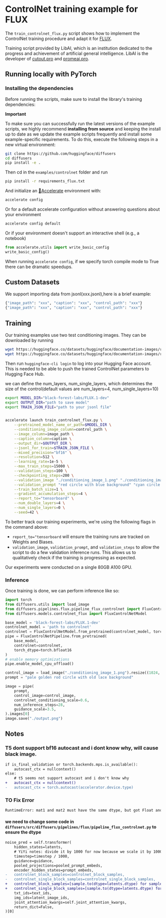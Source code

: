 # ControlNet training example for FLUX

The `train_controlnet_flux.py` script shows how to implement the ControlNet training procedure and adapt it for [FLUX](https://github.com/black-forest-labs/flux).

Training script provided by LibAI, which is an institution dedicated to the progress and achievement of artificial general intelligence. LibAI is the developer of [cutout.pro](https://www.cutout.pro/) and [promeai.pro](https://www.promeai.pro/).

## Running locally with PyTorch

### Installing the dependencies

Before running the scripts, make sure to install the library's training dependencies:

**Important**

To make sure you can successfully run the latest versions of the example scripts, we highly recommend **installing from source** and keeping the install up to date as we update the example scripts frequently and install some example-specific requirements. To do this, execute the following steps in a new virtual environment:

```bash
git clone https://github.com/huggingface/diffusers
cd diffusers
pip install -e .
```

Then cd in the `examples/controlnet` folder and run
```bash
pip install -r requirements_flux.txt
```

And initialize an [🤗Accelerate](https://github.com/huggingface/accelerate/) environment with:

```bash
accelerate config
```

Or for a default accelerate configuration without answering questions about your environment

```bash
accelerate config default
```

Or if your environment doesn't support an interactive shell (e.g., a notebook)

```python
from accelerate.utils import write_basic_config
write_basic_config()
```

When running `accelerate config`, if we specify torch compile mode to True there can be dramatic speedups.

## Custom Datasets

We support importing data from jsonl(xxx.jsonl),here is a brief example:
```sh
{"image_path": "xxx", "caption": "xxx", "control_path": "xxx"}
{"image_path": "xxx", "caption": "xxx", "control_path": "xxx"}
```


## Training

Our training examples use two test conditioning images. They can be downloaded by running

```sh
wget https://huggingface.co/datasets/huggingface/documentation-images/resolve/main/diffusers/controlnet_training/conditioning_image_1.png
wget https://huggingface.co/datasets/huggingface/documentation-images/resolve/main/diffusers/controlnet_training/conditioning_image_2.png
```

Then run `huggingface-cli login` to log into your Hugging Face account. This is needed to be able to push the trained ControlNet parameters to Hugging Face Hub.

we can define the num_layers, num_single_layers, which determines the size of the control(default values are num_layers=4, num_single_layers=10)


```bash
export MODEL_DIR="black-forest-labs/FLUX.1-dev"
export OUTPUT_DIR="path to save model"
export TRAIN_JSON_FILE="path to your jsonl file"


accelerate launch train_controlnet_flux.py \
    --pretrained_model_name_or_path=$MODEL_DIR \
    --conditioning_image_column=control_path \
    --image_column=image_path \
    --caption_column=caption \
    --output_dir=$OUTPUT_DIR \
    --jsonl_for_train=$TRAIN_JSON_FILE \
    --mixed_precision="bf16" \
    --resolution=512 \
    --learning_rate=1e-5 \
    --max_train_steps=15000 \
    --validation_steps=100 \
    --checkpointing_steps=200 \
    --validation_image "./conditioning_image_1.png" "./conditioning_image_2.png" \
    --validation_prompt "red circle with blue background" "cyan circle with brown floral background" \
    --train_batch_size=1 \
    --gradient_accumulation_steps=4 \
    --report_to="tensorboard" \
    --num_double_layers=4 \
    --num_single_layers=0 \
    --seed=42 \
```

To better track our training experiments, we're using the following flags in the command above:

* `report_to="tensorboard` will ensure the training runs are tracked on Weights and Biases.
* `validation_image`, `validation_prompt`, and `validation_steps` to allow the script to do a few validation inference runs. This allows us to qualitatively check if the training is progressing as expected.

Our experiments were conducted on a single 80GB A100 GPU.

### Inference

Once training is done, we can perform inference like so:

```python
import torch
from diffusers.utils import load_image
from diffusers.pipelines.flux.pipeline_flux_controlnet import FluxControlNetPipeline
from diffusers.models.controlnet_flux import FluxControlNetModel

base_model = 'black-forest-labs/FLUX.1-dev'
controlnet_model = 'path to controlnet'
controlnet = FluxControlNetModel.from_pretrained(controlnet_model, torch_dtype=torch.bfloat16)
pipe = FluxControlNetPipeline.from_pretrained(
    base_model, 
    controlnet=controlnet, 
    torch_dtype=torch.bfloat16
)
# enable memory optimizations   
pipe.enable_model_cpu_offload()

control_image = load_image("./conditioning_image_1.png").resize((1024, 1024))
prompt = "pale golden rod circle with old lace background"

image = pipe(
    prompt, 
    control_image=control_image,
    controlnet_conditioning_scale=0.6,
    num_inference_steps=28, 
    guidance_scale=3.5,
).images[0]
image.save("./output.png")
```

## Notes

### T5 dont support bf16 autocast and i dont know why, will cause black image.

```diff
if is_final_validation or torch.backends.mps.is_available():
    autocast_ctx = nullcontext()
else:
    # t5 seems not support autocast and i don't know why
+   autocast_ctx = nullcontext()
-   autocast_ctx = torch.autocast(accelerator.device.type)
```

### TO Fix Error

```bash
RuntimeError: mat1 and mat2 must have the same dtype, but got Float and BFloat16
```

#### we need to change some code in `diffusers/src/diffusers/pipelines/flux/pipeline_flux_controlnet.py` to ensure the dtype

```diff
noise_pred = self.transformer(
    hidden_states=latents,
    # YiYi notes: divide it by 1000 for now because we scale it by 1000 in the transforme rmodel (we should not keep it but I want to keep the inputs same for the model for testing)
    timestep=timestep / 1000,
    guidance=guidance,
    pooled_projections=pooled_prompt_embeds,
    encoder_hidden_states=prompt_embeds,
-   controlnet_block_samples=controlnet_block_samples,
-   controlnet_single_block_samples=controlnet_single_block_samples,
+   controlnet_block_samples=[sample.to(dtype=latents.dtype) for sample in controlnet_block_samples]if controlnet_block_samples is not None else None,
+   controlnet_single_block_samples=[sample.to(dtype=latents.dtype) for sample in controlnet_single_block_samples] if controlnet_single_block_samples is not None else None,
    txt_ids=text_ids,
    img_ids=latent_image_ids,
    joint_attention_kwargs=self.joint_attention_kwargs,
    return_dict=False,
)[0]
```